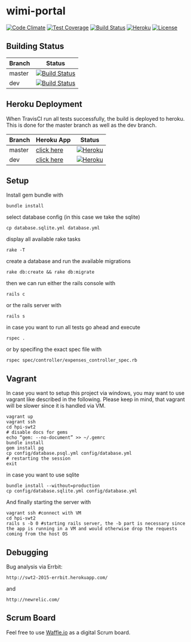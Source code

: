 # wimi-portal

[![Code Climate](https://codeclimate.com/github/hpi-swt2/wimi-portal/badges/gpa.svg)](https://codeclimate.com/github/hpi-swt2/wimi-portal)
[![Test Coverage](https://codeclimate.com/github/hpi-swt2/wimi-portal/badges/coverage.svg)](https://codeclimate.com/github/hpi-swt2/wimi-portal/coverage)
[![Build Status](https://travis-ci.org/hpi-swt2/wimi-portal.svg?branch=master)](https://travis-ci.org/hpi-swt2/wimi-portal)
[![Heroku](https://heroku-badge.herokuapp.com/?app=wimi-portal)](http://wimi-portal.herokuapp.com/)
[![License](http://img.shields.io/badge/license-AGPL-blue.svg)](https://github.com/hpi-swt2/wimi-portal/blob/master/LICENSE)

## Building Status

Branch      | Status
----------- | ----------
master  | [![Build Status](https://travis-ci.org/hpi-swt2/wimi-portal.svg?branch=master)](https://travis-ci.org/hpi-swt2/wimi-portal)
dev  | [![Build Status](https://travis-ci.org/hpi-swt2/wimi-portal.svg?branch=dev)](https://travis-ci.org/hpi-swt2/wimi-portal)

## Heroku Deployment

When TravisCI run all tests successfully, the build is deployed to heroku. This is done for the master branch as well as the dev branch.

Branch      | Heroku App | Status
----------- | ---------- | ----------
master  |  [click here](http://wimi-portal.herokuapp.com/)  | [![Heroku](https://heroku-badge.herokuapp.com/?app=wimi-portal)](http://wimi-portal.herokuapp.com/)
dev  |  [click here](http://wimi-portal-dev.herokuapp.com/)  | [![Heroku](https://heroku-badge.herokuapp.com/?app=wimi-portal-dev)](http://wimi-portal-dev.herokuapp.com/)

## Setup

Install gem bundle with

```bundle install```

select database config (in this case we take the sqlite)

```cp database.sqlite.yml database.yml```

display all available rake tasks

```rake -T```

create a database and run the available migrations

```rake db:create && rake db:migrate```

then we can run either the rails console with

```rails c```

or the rails server with

```rails s```

in case you want to run all tests go ahead and execute

```rspec .``` 

or by specifing the exact spec file with

```rspec spec/controller/expenses_controller_spec.rb```

## Vagrant

In case you want to setup this project via windows, you may want to use vagrant like described in the following. Please keep in mind, that vagrant will be slower since it is handled via VM.

```
vagrant up
vagrant ssh
cd hpi-swt2
# disable docs for gems
echo “gem: --no-document” >> ~/.gemrc
bundle install
gem install pg
cp config/database.psql.yml config/database.yml
# restarting the session
exit
```

in case you want to use sqlite

```
bundle install --without=production
cp config/database.sqlite.yml config/database.yml
```

And finally starting the server with

```
vagrant ssh #connect with VM
cd hpi-swt2
rails s -b 0 #starting rails server, the -b part is necessary since the app is running in a VM and would otherwise drop the requests coming from the host OS
```

## Debugging

Bug analysis via Errbit:

```
http://swt2-2015-errbit.herokuapp.com/
```

and

```
http://newrelic.com/
```

## Scrum Board

Feel free to use [Waffle.io](https://waffle.io/hpi-swt2/wimi-portal) as a digital Scrum board.
